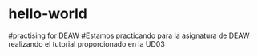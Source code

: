 # hello-world
#practising for DEAW
#Estamos practicando para la asignatura de DEAW realizando el tutorial proporcionado en la UD03
